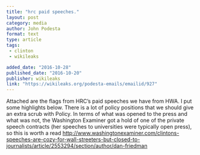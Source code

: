 ```yaml
---
title: "hrc paid speeches."
layout: post
category: media
author: John Podesta
format: text
type: article
tags: 
 - clinton
 - wikileaks

added_date: "2016-10-28"
published_date: "2016-10-20"
publisher: wikileaks
link: "https://wikileaks.org/podesta-emails/emailid/927"
---
```


 Attached are the flags from HRC’s paid speeches we have from HWA. I put some
 highlights below. There is a lot of policy positions that we should give an
 extra scrub with Policy. In terms of what was opened to the press and what was
 not, the Washington Examiner got a hold of one of the private speech contracts
 (her speeches to universities were typically open press), so this is worth a
 read
 http://www.washingtonexaminer.com/clintons-speeches-are-cozy-for-wall-streeters-but-closed-to-journalists/article/2553294/section/author/dan-friedman 
